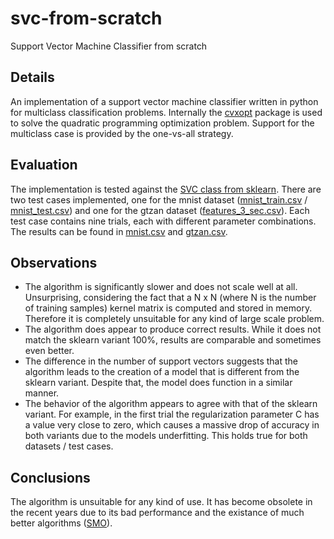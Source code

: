 # svc-from-scratch
  Support Vector Machine Classifier from scratch

## Details
  An implementation of a support vector machine classifier written in python for multiclass classification problems. Internally the [cvxopt](https://cvxopt.org/) package is used to solve the quadratic programming optimization problem. Support for the multiclass case is provided by the one-vs-all strategy.

## Evaluation
  The implementation is tested against the [SVC class from sklearn](https://scikit-learn.org/stable/modules/generated/sklearn.svm.SVC.html). There are two test cases implemented, one for the mnist dataset ([mnist_train.csv](https://www.kaggle.com/oddrationale/mnist-in-csv?select=mnist_train.csv) / [mnist_test.csv](https://www.kaggle.com/oddrationale/mnist-in-csv?select=mnist_test.csv)) and one for the gtzan dataset ([features_3_sec.csv](https://www.kaggle.com/andradaolteanu/gtzan-dataset-music-genre-classification)). Each test case contains nine trials, each with different parameter combinations. The results can be found in [mnist.csv](logs/mnist.csv) and [gtzan.csv](logs/gtzan.csv).

## Observations
  - The algorithm is significantly slower and does not scale well at all. Unsurprising, considering the fact that a N x N (where N is the number of training samples) kernel matrix is computed and stored in memory. Therefore it is completely unsuitable for any kind of large scale problem.
  - The algorithm does appear to produce correct results. While it does not match the sklearn variant 100%, results are comparable and sometimes even better. 
  - The difference in the number of support vectors suggests that the algorithm leads to the creation of a model that is different from the sklearn variant. Despite that, the model does function in a similar manner.
  - The behavior of the algorithm appears to agree with that of the sklearn variant. For example, in the first trial the regularization parameter C has a value very close to zero, which causes a massive drop of accuracy in both variants due to the models underfitting. This holds true for both datasets / test cases.

## Conclusions
  The algorithm is unsuitable for any kind of use. It has become obsolete in the recent years due to its bad performance and the existance of much better algorithms ([SMO](https://en.wikipedia.org/wiki/Sequential_minimal_optimization)).

